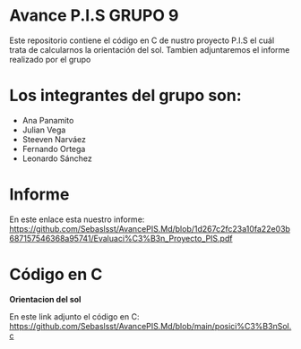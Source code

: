 # Avance P.I.S GRUPO 9
Este repositorio contiene el código en C de nustro proyecto P.I.S el cuál trata de calcularnos la orientación del sol. 
Tambien adjuntaremos el informe realizado por el grupo 
# Los integrantes del grupo son: 
- Ana Panamito 
- Julian Vega 
- Steeven Narváez 
- Fernando Ortega 
- Leonardo Sánchez
# Informe 
En este enlace esta nuestro informe: https://github.com/Sebaslsst/AvancePIS.Md/blob/1d267c2fc23a10fa22e03b687157546368a95741/Evaluaci%C3%B3n_Proyecto_PIS.pdf
# Código en C
**Orientacion del sol**

En este link adjunto el código en C: https://github.com/Sebaslsst/AvancePIS.Md/blob/main/posici%C3%B3nSol.c
